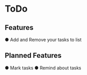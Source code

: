 # ToDo

## Features
● Add and Remove your tasks to list

## Planned Features
● Mark tasks
● Remind about tasks
